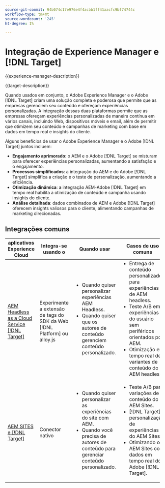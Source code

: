 ```yaml
---
source-git-commit: 94b074c17e976e4f4acbb1ff41aacfc9bf74744c
workflow-type: tm+mt
source-wordcount: '245'
ht-degree: 1%

---
```



# Integração de Experience Manager e [!DNL Target]

{{experience-manager-description}}

{{target-description}}

Quando usados em conjunto, o Adobe Experience Manager e o Adobe [!DNL Target] criam uma solução completa e poderosa que permite que as empresas gerenciem seu conteúdo e ofereçam experiências personalizadas. A integração dessas duas plataformas permite que as empresas ofereçam experiências personalizadas de maneira contínua em vários canais, incluindo Web, dispositivos móveis e email, além de permitir que otimizem seu conteúdo e campanhas de marketing com base em dados em tempo real e insights do cliente.

Alguns benefícios de usar o Adobe Experience Manager e o Adobe [!DNL Target] juntos incluem:

+ **Engajamento aprimorado**: o AEM e o Adobe [!DNL Target] se misturam para oferecer experiências personalizadas, aumentando a satisfação e o engajamento.
+ **Processos simplificados**: a integração do AEM e do Adobe [!DNL Target] simplifica a criação e o teste de personalização, aumentando a eficiência.
+ **Otimização dinâmica**: a integração AEM-Adobe [!DNL Target] em tempo real habilita a otimização de conteúdo e campanha usando insights do cliente.
+ **Análise detalhada**: dados combinados de AEM e Adobe [!DNL Target] oferecem insights valiosos para o cliente, alimentando campanhas de marketing direcionadas.

## Integrações comuns

<table>
    <thead>
        <tr>
            <th>aplicativos Experience Cloud</th>
            <th>Integra-se usando o</th>
            <th>Quando usar</th>
            <th>Casos de uso comuns</th>
        </tr>
    </thead>
    <tbody>
        <tr>
            <td><a href="https://experienceleague.adobe.com/docs/experience-manager-learn/cloud-service/integrations/target.html?lang=pt-BR" target="_blank" rel="noreferrer">AEM Headless as a Cloud Service [!DNL Target]</a></td>
            <td>Experimente a extensão de tags do SDK da Web [!DNL Platform] ou alloy.js</td>
            <td>
              <ul style="margin-top: 0;">
                <li>Quando quiser personalizar experiências AEM Headless.</li>
                <li>Quando quiser que os autores de conteúdo gerenciem conteúdo personalizado.</li>
              </ul>
            </td>
            <td>
                <ul style="margin-top: 0;">
                  <li>Entrega de conteúdo personalizado para experiências de AEM headless.</li>
                  <li>Teste A/B em experiências do usuário sem periféricos orientados por AEM.</li>
                  <li>Otimização em tempo real de variantes de conteúdo do AEM headless.</li>
                </ul>
            </td>
        </tr>
        <tr>
            <td><a href="https://experienceleague.adobe.com/docs/experience-manager-learn/sites/integrations/target/overview.html?lang=pt-BR" target="_blank" rel="noreferrer">AEM SITES e [!DNL Target]</a></td>
            <td>Conector nativo</td>
            <td>
                <ul style="margin-top: 0;">
                    <li>Quando quiser personalizar as experiências do site com AEM.</li>
                    <li>Quando você precisa de autores de conteúdo para gerenciar conteúdo personalizado.</li>
                </ul>
            </td>
            <td>
              <ul style="margin-top: 0;">
                <li>Teste A/B para variações de conteúdo do AEM Sites.</li>
                <li>[!DNL Target]a personalização de experiências do AEM Sites.</li>
                <li>Otimizando o AEM Sites com dados em tempo real do Adobe [!DNL Target].</li>
              </ul>
            </td>
        </tr>
    </tbody>          
</table>
